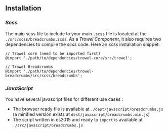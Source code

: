## Installation

### *Scss*
The main scss file to include to your main `.scss` file is located at the `./src/scss/breadcrumbs.scss`. As a *Trowel Component*, it also requires two dependencies to compile the *scss* code. Here an *scss* installation snippet.

```
// Trowel core (need to be imported first)
@import './path/to/dependencies/trowel-core/src/trowel';

// Trowel Breadcrumbs
@import './path/to/dependencies/trowel-breadcrumbs/src/scss/breadcrumbs';
```

### *JavaScript*
You have several javascript files for different use cases :
* The browser ready file is available at `./dest/javascript/breadcrumbs.js` (a minified version exists at `dest/javascript/breadcrumbs.min.js`)
* The script written in es2015 and ready to `import` is available at `./src/javascript/breadcrumbs.js`


<!-- ### *Twig template*
The twig template ready to be `include` or `embed` is located at `./src/twig/breadcrumb.html.twig`. -->